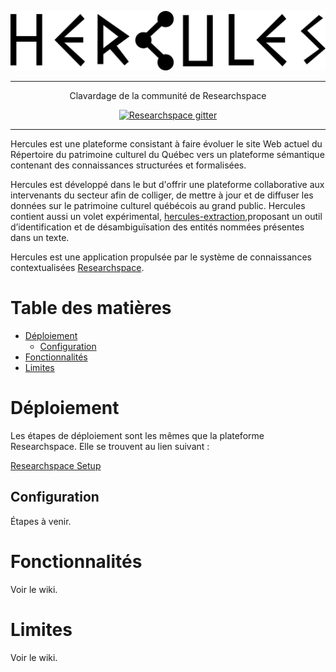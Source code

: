 <p align='center'>
  <img src='researchspace\app\assets\images\logo_black.png' alt='ResearchSpace' />
</p>

- - -

<p align="center">
   Clavardage de la communité de Researchspace
</p>

<p align="center">
  <a href="https://gitter.im/researchspace/community"><img src="https://badges.gitter.im/Join Chat.svg" alt="Researchspace gitter"></a>
</p>

- - -

Hercules est une plateforme consistant à faire évoluer le site Web actuel du Répertoire du patrimoine culturel du Québec vers un plateforme sémantique contenant des connaissances structurées et formalisées.

Hercules est développé dans le but d'offrir une plateforme collaborative aux intervenants du secteur afin de colliger, de mettre à jour et de diffuser les données sur le patrimoine culturel québécois au grand public. Hercules contient aussi un volet expérimental, [hercules-extraction](https://github.com/vincentlabonte/hercules-extraction),proposant un outil d’identification et de désambiguïsation des entités nommées présentes dans un texte.

Hercules est une application propulsée par le système de connaissances contextualisées [Researchspace](https://github.com/researchspace/researchspace). 

# Table des matières

   * [Déploiement](#deploiement)
      * [Configuration](#configuration)
   * [Fonctionnalités](#fonctionnalite)
   * [Limites](#limites)

# Déploiement

Les étapes de déploiement sont les mêmes que la plateforme Researchspace. Elle se trouvent au lien suivant : 

[Researchspace Setup](SETUP.md)



## Configuration

Étapes à venir.

# Fonctionnalités

Voir le wiki.

# Limites

Voir le wiki.

